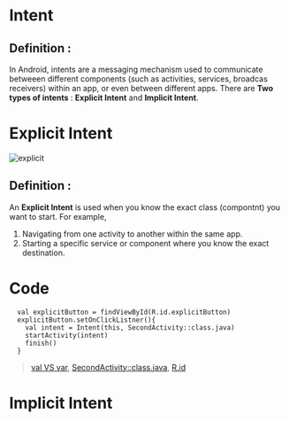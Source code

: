 # Intent
## Definition :
  In Android, intents are a messaging mechanism used to communicate betweeen different components (such as activities, services, broadcas receivers) within an app, or even between different apps.
There are **Two types of intents** : **Explicit Intent** and **Implicit Intent**.

# Explicit Intent
![explicit](https://github.com/user-attachments/assets/e8e03da9-14bb-455c-9815-ee89e1d31307)
## Definition : 
  An **Explicit Intent** is used when you know the exact class (compontnt) you want to start. 
  For example, 
  1. Navigating from one activity to another within the same app.
  2. Starting a specific service or component where you know the exact destination.

# Code
```
  val explicitButton = findViewById(R.id.explicitButton)
  explicitButton.setOnClickListner(){
    val intent = Intent(this, SecondActivity::class.java)
    startActivity(intent)
    finish()
  }
```
> [val VS var](https://github.com/DongyoonKim-Roy/AndroidNote/blob/main/val%20VS%20var.md), [SecondActivity::class.java](https://github.com/DongyoonKim-Roy/AndroidNote/blob/main/Activity%3A%3Aclass.java.md), [R.id](https://github.com/DongyoonKim-Roy/AndroidNote/blob/main/R.id.md)
# Implicit Intent

